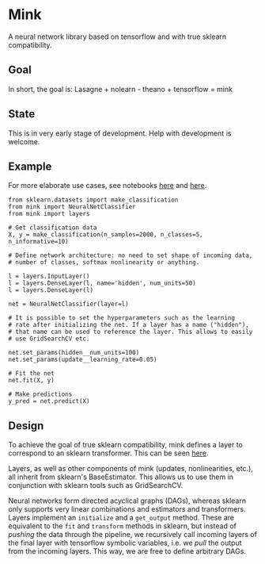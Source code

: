 # Mink

A neural network library based on tensorflow and with true sklearn compatibility.

## Goal

In short, the goal is: Lasagne + nolearn - theano + tensorflow = mink

## State

This is in very early stage of development. Help with development is welcome.

## Example

For more elaborate use cases, see notebooks 
[here](https://github.com/BenjaminBossan/mink/blob/master/simple_CNN_01.ipynb)
and
[here](https://github.com/BenjaminBossan/mink/blob/master/simple_example_with_GS.ipynb).

```
from sklearn.datasets import make_classification
from mink import NeuralNetClassifier
from mink import layers

# Get classification data
X, y = make_classification(n_samples=2000, n_classes=5, n_informative=10)

# Define network architecture: no need to set shape of incoming data, 
# number of classes, softmax nonlinearity or anything.

l = layers.InputLayer()
l = layers.DenseLayer(l, name='hidden', num_units=50)
l = layers.DenseLayer(l)

net = NeuralNetClassifier(layer=l)

# It is possible to set the hyperparameters such as the learning 
# rate after initializing the net. If a layer has a name ("hidden"), 
# that name can be used to reference the layer. This allows to easily 
# use GridSearchCV etc.

net.set_params(hidden__num_units=100)
net.set_params(update__learning_rate=0.05)

# Fit the net
net.fit(X, y)

# Make predictions
y_pred = net.predict(X)

```

## Design

To achieve the goal of true sklearn compatibility, mink defines a
layer to correspond to an sklearn transformer. This can be seen
[here](https://github.com/BenjaminBossan/mink/blob/master/analogy_to_sklearn.ipynb).

Layers, as well as other components of mink (updates, nonlinearities,
etc.), all inherit from sklearn's BaseEstimator. This allows us to use
them in conjunction with sklearn tools such as GridSearchCV.

Neural networks form directed acyclical graphs (DAGs), whereas sklearn
only supports very linear combinations and estimators and
transformers. Layers implement an `initialize` and a `get_output`
method. These are equivalent to the `fit` and `transform` methods in
sklearn, but instead of *pushing* the data through the pipeline, we
recursively call incoming layers of the final layer with tensorflow
symbolic variables, i.e. we *pull* the output from the incoming
layers. This way, we are free to define arbitrary DAGs.
